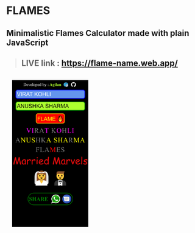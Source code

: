 # FLAMES
## Minimalistic Flames Calculator made with plain JavaScript
>## LIVE link : https://flame-name.web.app/

<p>
<img src="https://github.com/agilan2001/flames/blob/master/screen2.png?raw=true" width=200 style="margin:15px">
</p>